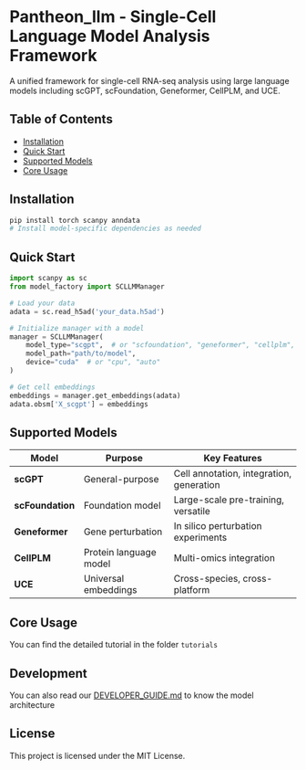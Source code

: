 # Pantheon_llm - Single-Cell Language Model Analysis Framework

A unified framework for single-cell RNA-seq analysis using large language models including scGPT, scFoundation, Geneformer, CellPLM, and UCE.

## Table of Contents

- [Installation](#installation)
- [Quick Start](#quick-start)
- [Supported Models](#supported-models)
- [Core Usage](#core-usage)

## Installation

```bash
pip install torch scanpy anndata
# Install model-specific dependencies as needed
```

## Quick Start

```python
import scanpy as sc
from model_factory import SCLLMManager

# Load your data
adata = sc.read_h5ad('your_data.h5ad')

# Initialize manager with a model
manager = SCLLMManager(
    model_type="scgpt",  # or "scfoundation", "geneformer", "cellplm", "uce"
    model_path="path/to/model",
    device="cuda"  # or "cpu", "auto"
)

# Get cell embeddings
embeddings = manager.get_embeddings(adata)
adata.obsm['X_scgpt'] = embeddings

```

## Supported Models

| Model | Purpose | Key Features |
|-------|---------|-------------|
| **scGPT** | General-purpose | Cell annotation, integration, generation |
| **scFoundation** | Foundation model | Large-scale pre-training, versatile |
| **Geneformer** | Gene perturbation | In silico perturbation experiments |
| **CellPLM** | Protein language model | Multi-omics integration |
| **UCE** | Universal embeddings | Cross-species, cross-platform |

## Core Usage

You can find the detailed tutorial in the folder `tutorials`

## Development

You can also read our [DEVELOPER_GUIDE.md](DEVELOPER_GUIDE.md) to know the model architecture

## License

This project is licensed under the MIT License.